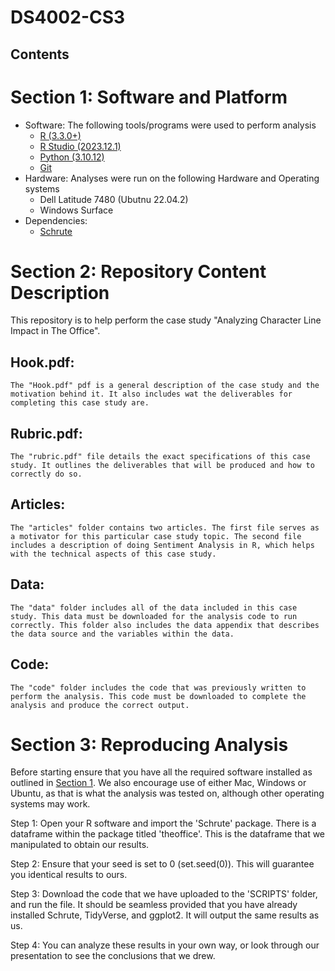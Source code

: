 # DS4002-CS3

## Contents


# Section 1: Software and Platform 
- Software: The following tools/programs were used to perform analysis
    - [R (3.3.0+)](https://cran.rstudio.com/)
    - [R Studio (2023.12.1)](https://posit.co/download/rstudio-desktop/)
    - [Python (3.10.12)](https://www.python.org/downloads/)
    - [Git](https://git-scm.com/)
- Hardware: Analyses were run on the following Hardware and Operating systems
    - Dell Latitude 7480 (Ubutnu 22.04.2)
    - Windows Surface
- Dependencies: 
    - [Schrute](https://github.com/bradlindblad/schrute 
) 


# Section 2: Repository Content Description

This repository is to help perform the case study "Analyzing Character Line Impact in The Office".

## Hook.pdf: 
    The "Hook.pdf" pdf is a general description of the case study and the motivation behind it. It also includes wat the deliverables for completing this case study are. 

## Rubric.pdf:
    The "rubric.pdf" file details the exact specifications of this case study. It outlines the deliverables that will be produced and how to correctly do so. 

## Articles: 
    The "articles" folder contains two articles. The first file serves as a motivator for this particular case study topic. The second file includes a description of doing Sentiment Analysis in R, which helps with the technical aspects of this case study. 

## Data:
    The "data" folder includes all of the data included in this case study. This data must be downloaded for the analysis code to run correctly. This folder also includes the data appendix that describes the data source and the variables within the data. 

## Code:
    The "code" folder includes the code that was previously written to perform the analysis. This code must be downloaded to complete the analysis and produce the correct output. 

# Section 3: Reproducing Analysis

Before starting ensure that you have all the required software installed as outlined in [Section 1](#section-1:-software-and-platform). We also
encourage use of either Mac, Windows or Ubuntu, as that is what the analysis was tested on, although other operating systems may work. 

Step 1:
Open your R software and import the 'Schrute' package. There is a dataframe within the package titled 'theoffice'. This is the dataframe that we manipulated to obtain our results. 

Step 2:
Ensure that your seed is set to 0 (set.seed(0)). This will guarantee you identical results to ours. 

Step 3:
Download the code that we have uploaded to the 'SCRIPTS' folder, and run the file. It should be seamless provided that you have already installed Schrute, TidyVerse, and ggplot2. It will output the same results as us. 

Step 4:
You can analyze these results in your own way, or look through our presentation to see the conclusions that we drew. 
